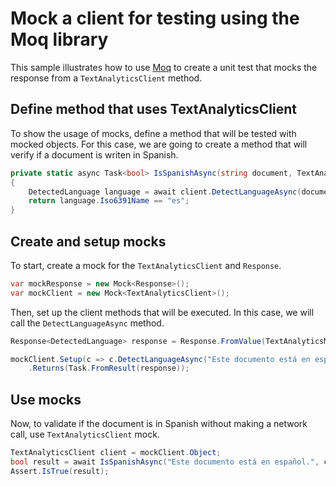 # Mock a client for testing using the Moq library

This sample illustrates how to use [Moq][moq] to create a unit test that mocks the response from a `TextAnalyticsClient` method.

## Define method that uses TextAnalyticsClient
To show the usage of mocks, define a method that will be tested with mocked objects. For this case, we are going to create a method that will verify if a document is writen in Spanish.

```C# Snippet:MethodToTest
private static async Task<bool> IsSpanishAsync(string document, TextAnalyticsClient client, CancellationToken cancellationToken)
{
    DetectedLanguage language = await client.DetectLanguageAsync(document, default, cancellationToken);
    return language.Iso6391Name == "es";
}
```

## Create and setup mocks
To start, create a mock for the `TextAnalyticsClient` and `Response`.

```C# Snippet:CreateMocks
var mockResponse = new Mock<Response>();
var mockClient = new Mock<TextAnalyticsClient>();
```

Then, set up the client methods that will be executed. In this case, we will call the `DetectLanguageAsync` method.

```C# Snippet:SetupMocks
Response<DetectedLanguage> response = Response.FromValue(TextAnalyticsModelFactory.DetectedLanguage("Spanish", "es", 1.00), mockResponse.Object);

mockClient.Setup(c => c.DetectLanguageAsync("Este documento está en español.", It.IsAny<string>(), It.IsAny<CancellationToken>()))
    .Returns(Task.FromResult(response));
```

## Use mocks
Now, to validate if the document is in Spanish without making a network call, use `TextAnalyticsClient` mock.

```C# Snippet:UseMocks
TextAnalyticsClient client = mockClient.Object;
bool result = await IsSpanishAsync("Este documento está en español.", client, default);
Assert.IsTrue(result);
```

[moq]: https://github.com/Moq/moq4/
